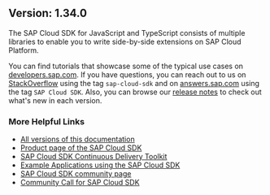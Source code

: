 ## Version: 1.34.0

The SAP Cloud SDK for JavaScript and TypeScript consists of multiple libraries to enable you to write side-by-side extensions on SAP Cloud Platform.

You can find tutorials that showcase some of the typical use cases on [developers.sap.com](https://developers.sap.com/tutorial-navigator.html?tag=products:technology-platform/sap-cloud-sdk/sap-cloud-sdk&tag=topic:javascript).
If you have questions, you can reach out to us on [StackOverflow](https://stackoverflow.com/questions/tagged/sap-cloud-sdk?tab=Newest) using the tag `sap-cloud-sdk` and on [answers.sap.com](https://answers.sap.com/tags/73555000100800000895) using the tag `SAP Cloud SDK`.
Also, you can browse our [release notes](https://help.sap.com/doc/2324e9c3b28748a4ae2ad08166d77675/1.0/en-US/js-index.html) to check out what's new in each version.

### More Helpful Links

- [All versions of this documentation](https://help.sap.com/viewer/product/SAP_CLOUD_SDK/1.0/en-US)
- [Product page of the SAP Cloud SDK](https://developers.sap.com/topics/cloud-sdk.html)
- [SAP Cloud SDK Continuous Delivery Toolkit](https://github.com/SAP/cloud-s4-sdk-pipeline)
- [Example Applications using the SAP Cloud SDK](https://github.com/SAP/cloud-s4-sdk-examples)
- [SAP Cloud SDK community page](https://community.sap.com/topics/cloud-sdk)
- [Community Call for SAP Cloud SDK](https://blogs.sap.com/2019/06/26/sap-cloud-sdk-new-format-of-the-update-call-for-sap-community/)
